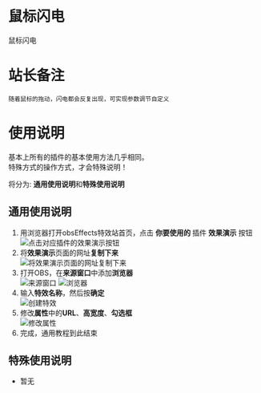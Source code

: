 # 鼠标闪电

鼠标闪电

# 站长备注
```text
随着鼠标的拖动，闪电都会反复出现，可实现参数调节自定义
```

# 使用说明
基本上所有的插件的基本使用方法几乎相同。  
特殊方式的操作方式，才会特殊说明！

将分为: **通用使用说明**和**特殊使用说明**

## 通用使用说明
1. 用浏览器打开obsEffects特效站首页，点击 **你要使用的** 插件 **效果演示** 按钮  
![点击对应插件的**效果演示**按钮 ](docs/readme_images/e91aed8a.png)
2. 将**效果演示**页面的网址**复制下来**  
![将**效果演示**页面的网址复制下来 ](docs/readme_images/f855671e.png)
3. 打开OBS，在**来源窗口**中添加**浏览器**  
![**来源窗口**](docs/readme_images/19d667f0.png)
![**浏览器**](docs/readme_images/97e948d4.png)
4. 输入**特效名称**，然后按**确定**  
![创建特效](docs/readme_images/0e15cb8c.png)
5. 修改**属性**中的**URL**、**高宽度**、**勾选框**  
![修改属性](docs/readme_images/fd0fb4fa.png)
6. 完成，通用教程到此结束

## 特殊使用说明

* 暂无